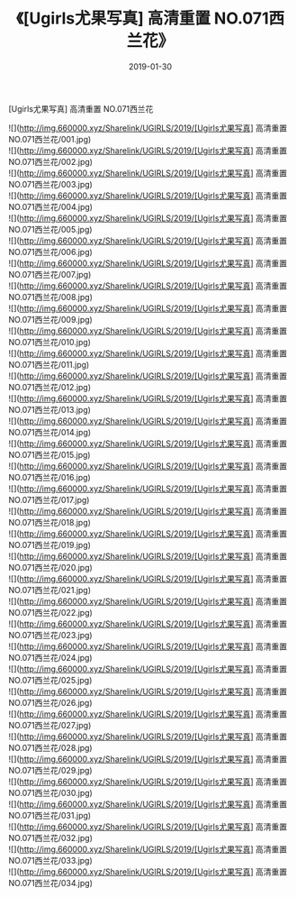﻿---
layout: post
title:  《[Ugirls尤果写真] 高清重置 NO.071西兰花》
date:   2019-01-30
img: http://img.660000.xyz/Sharelink/UGIRLS/2019/[Ugirls尤果写真] 高清重置 NO.071西兰花/000.jpg
categories: [美女, 清纯, 唯美]
---

[Ugirls尤果写真] 高清重置 NO.071西兰花

 ![](http://img.660000.xyz/Sharelink/UGIRLS/2019/[Ugirls尤果写真] 高清重置 NO.071西兰花/001.jpg) <br>![](http://img.660000.xyz/Sharelink/UGIRLS/2019/[Ugirls尤果写真] 高清重置 NO.071西兰花/002.jpg) <br>![](http://img.660000.xyz/Sharelink/UGIRLS/2019/[Ugirls尤果写真] 高清重置 NO.071西兰花/003.jpg) <br>![](http://img.660000.xyz/Sharelink/UGIRLS/2019/[Ugirls尤果写真] 高清重置 NO.071西兰花/004.jpg) <br>![](http://img.660000.xyz/Sharelink/UGIRLS/2019/[Ugirls尤果写真] 高清重置 NO.071西兰花/005.jpg) <br>![](http://img.660000.xyz/Sharelink/UGIRLS/2019/[Ugirls尤果写真] 高清重置 NO.071西兰花/006.jpg) <br>![](http://img.660000.xyz/Sharelink/UGIRLS/2019/[Ugirls尤果写真] 高清重置 NO.071西兰花/007.jpg) <br>![](http://img.660000.xyz/Sharelink/UGIRLS/2019/[Ugirls尤果写真] 高清重置 NO.071西兰花/008.jpg) <br>![](http://img.660000.xyz/Sharelink/UGIRLS/2019/[Ugirls尤果写真] 高清重置 NO.071西兰花/009.jpg) <br>![](http://img.660000.xyz/Sharelink/UGIRLS/2019/[Ugirls尤果写真] 高清重置 NO.071西兰花/010.jpg) <br>![](http://img.660000.xyz/Sharelink/UGIRLS/2019/[Ugirls尤果写真] 高清重置 NO.071西兰花/011.jpg) <br>![](http://img.660000.xyz/Sharelink/UGIRLS/2019/[Ugirls尤果写真] 高清重置 NO.071西兰花/012.jpg) <br>![](http://img.660000.xyz/Sharelink/UGIRLS/2019/[Ugirls尤果写真] 高清重置 NO.071西兰花/013.jpg) <br>![](http://img.660000.xyz/Sharelink/UGIRLS/2019/[Ugirls尤果写真] 高清重置 NO.071西兰花/014.jpg) <br>![](http://img.660000.xyz/Sharelink/UGIRLS/2019/[Ugirls尤果写真] 高清重置 NO.071西兰花/015.jpg) <br>![](http://img.660000.xyz/Sharelink/UGIRLS/2019/[Ugirls尤果写真] 高清重置 NO.071西兰花/016.jpg) <br>![](http://img.660000.xyz/Sharelink/UGIRLS/2019/[Ugirls尤果写真] 高清重置 NO.071西兰花/017.jpg) <br>![](http://img.660000.xyz/Sharelink/UGIRLS/2019/[Ugirls尤果写真] 高清重置 NO.071西兰花/018.jpg) <br>![](http://img.660000.xyz/Sharelink/UGIRLS/2019/[Ugirls尤果写真] 高清重置 NO.071西兰花/019.jpg) <br>![](http://img.660000.xyz/Sharelink/UGIRLS/2019/[Ugirls尤果写真] 高清重置 NO.071西兰花/020.jpg) <br>![](http://img.660000.xyz/Sharelink/UGIRLS/2019/[Ugirls尤果写真] 高清重置 NO.071西兰花/021.jpg) <br>![](http://img.660000.xyz/Sharelink/UGIRLS/2019/[Ugirls尤果写真] 高清重置 NO.071西兰花/022.jpg) <br>![](http://img.660000.xyz/Sharelink/UGIRLS/2019/[Ugirls尤果写真] 高清重置 NO.071西兰花/023.jpg) <br>![](http://img.660000.xyz/Sharelink/UGIRLS/2019/[Ugirls尤果写真] 高清重置 NO.071西兰花/024.jpg) <br>![](http://img.660000.xyz/Sharelink/UGIRLS/2019/[Ugirls尤果写真] 高清重置 NO.071西兰花/025.jpg) <br>![](http://img.660000.xyz/Sharelink/UGIRLS/2019/[Ugirls尤果写真] 高清重置 NO.071西兰花/026.jpg) <br>![](http://img.660000.xyz/Sharelink/UGIRLS/2019/[Ugirls尤果写真] 高清重置 NO.071西兰花/027.jpg) <br>![](http://img.660000.xyz/Sharelink/UGIRLS/2019/[Ugirls尤果写真] 高清重置 NO.071西兰花/028.jpg) <br>![](http://img.660000.xyz/Sharelink/UGIRLS/2019/[Ugirls尤果写真] 高清重置 NO.071西兰花/029.jpg) <br>![](http://img.660000.xyz/Sharelink/UGIRLS/2019/[Ugirls尤果写真] 高清重置 NO.071西兰花/030.jpg) <br>![](http://img.660000.xyz/Sharelink/UGIRLS/2019/[Ugirls尤果写真] 高清重置 NO.071西兰花/031.jpg) <br>![](http://img.660000.xyz/Sharelink/UGIRLS/2019/[Ugirls尤果写真] 高清重置 NO.071西兰花/032.jpg) <br>![](http://img.660000.xyz/Sharelink/UGIRLS/2019/[Ugirls尤果写真] 高清重置 NO.071西兰花/033.jpg) <br>![](http://img.660000.xyz/Sharelink/UGIRLS/2019/[Ugirls尤果写真] 高清重置 NO.071西兰花/034.jpg) <br>